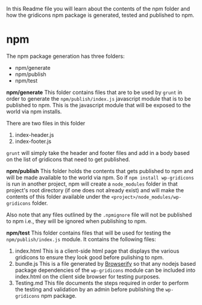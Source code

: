In this Readme file you will learn about the contents of the npm folder and how the gridicons npm package is generated, tested and published to npm.

# npm
The npm package generation has three folders:
- npm/generate
- npm/publish
- npm/test

**npm/generate**
This folder contains files that are to be used by `grunt` in order to generate the `npm/publish/index.js` javascript module that is to be published to npm. This is the javascript module that will be exposed to the world via npm installs. 

There are two files in this folder
1. index-header.js
2. index-footer.js

`grunt` will simply take the header and footer files and add in a body based on the list of gridicons that need to get published.

**npm/publish**
This folder holds the contents that gets published to npm and will be made available to the world via npm. So if `npm install wp-gridicons` is run in another project, npm will create a `node_modules` folder in that project's root directory (if one does not already exist) and will make the contents of this folder available under the `<project>/node_modules/wp-gridicons` folder. 

Also note that any files outlined by the `.npmignore` file will not be published to npm i.e., they will be ignored when publishing to npm.

**npm/test**
This folder contains files that will be used for testing the `npm/publish/index.js` module. It contains the following files:
1. index.html
 This is a client-side html page that displays the various gridicons to ensure they look good before pulishing to npm.
2. bundle.js
 This is a file generated by [Browserify](http://browserify.org/) so that any nodejs based package dependencies of the `wp-gridicons` module can be included into index.html on the client side browser for testing purposes.
3. Testing.md
 This file documents the steps required in order to perform the testing and validation by an admin before publishing the `wp-gridicons` npm package.
